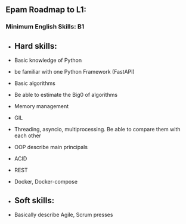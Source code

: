 ## Epam Roadmap to L1:

### Minimum English Skills: B1

- ## Hard skills:
- Basic knowledge of Python
- be familiar with one Python Framework (FastAPI)
- Basic algorithms
- Be able to estimate the Big0 of algorithms
- Memory management
- GIL
- Threading, asyncio, multiprocessing. Be able to compare them with each other
- OOP describe main principals
- ACID
- REST
- Docker, Docker-compose

- ## Soft skills:
- Basically describe Agile, Scrum presses